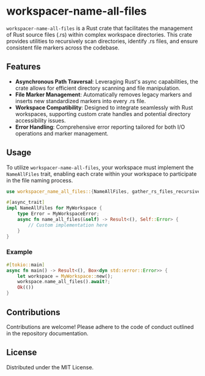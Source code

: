 # workspacer-name-all-files

`workspacer-name-all-files` is a Rust crate that facilitates the management of Rust source files (.rs) within complex workspace directories. This crate provides utilities to recursively scan directories, identify .rs files, and ensure consistent file markers across the codebase.

## Features

- **Asynchronous Path Traversal**: Leveraging Rust's async capabilities, the crate allows for efficient directory scanning and file manipulation.
- **File Marker Management**: Automatically removes legacy markers and inserts new standardized markers into every .rs file.
- **Workspace Compatibility**: Designed to integrate seamlessly with Rust workspaces, supporting custom crate handles and potential directory accessibility issues.
- **Error Handling**: Comprehensive error reporting tailored for both I/O operations and marker management.

## Usage

To utilize `workspacer-name-all-files`, your workspace must implement the `NameAllFiles` trait, enabling each crate within your workspace to participate in the file naming process.

```rust
use workspacer_name_all_files::{NameAllFiles, gather_rs_files_recursively};

#[async_trait]
impl NameAllFiles for MyWorkspace {
    type Error = MyWorkspaceError;
    async fn name_all_files(&self) -> Result<(), Self::Error> {
        // Custom implementation here
    }
}
```

### Example

```rust
#[tokio::main]
async fn main() -> Result<(), Box<dyn std::error::Error>> {
    let workspace = MyWorkspace::new();
    workspace.name_all_files().await?;
    Ok(())
}
```

## Contributions

Contributions are welcome! Please adhere to the code of conduct outlined in the repository documentation.

## License

Distributed under the MIT License.